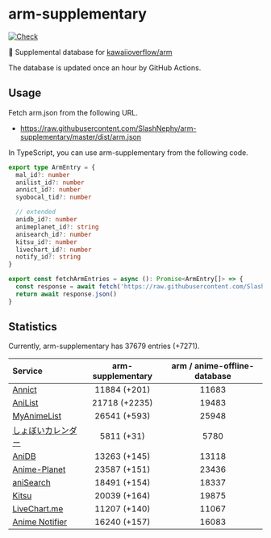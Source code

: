 # arm-supplementary

[![Check](https://github.com/SlashNephy/arm-supplementary/actions/workflows/check-node.yml/badge.svg)](https://github.com/SlashNephy/arm-supplementary/actions/workflows/check-node.yml)

💊 Supplemental database for [kawaiioverflow/arm](https://github.com/kawaiioverflow/arm)

The database is updated once an hour by GitHub Actions.

## Usage

Fetch arm.json from the following URL.

- https://raw.githubusercontent.com/SlashNephy/arm-supplementary/master/dist/arm.json

In TypeScript, you can use arm-supplementary from the following code.

```TypeScript
export type ArmEntry = {
  mal_id?: number
  anilist_id?: number
  annict_id?: number
  syobocal_tid?: number

  // extended
  anidb_id?: number
  animeplanet_id?: string
  anisearch_id?: number
  kitsu_id?: number
  livechart_id?: number
  notify_id?: string
}

export const fetchArmEntries = async (): Promise<ArmEntry[]> => {
  const response = await fetch('https://raw.githubusercontent.com/SlashNephy/arm-supplementary/master/dist/arm.json')
  return await response.json()
}
```

## Statistics

Currently, arm-supplementary has 37679 entries (+7271).

| Service                                     | arm-supplementary | arm / anime-offline-database |
| :------------------------------------------ | :---------------: | :--------------------------: |
| [Annict](https://annict.com)                |   11884 (+201)    |            11683             |
| [AniList](https://anilist.co)               |   21718 (+2235)   |            19483             |
| [MyAnimeList](https://myanimelist.net)      |   26541 (+593)    |            25948             |
| [しょぼいカレンダー](https://cal.syoboi.jp) |    5811 (+31)     |             5780             |
| [AniDB](https://anidb.net)                  |   13263 (+145)    |            13118             |
| [Anime-Planet](https://anime-planet.com)    |   23587 (+151)    |            23436             |
| [aniSearch](https://anisearch.com)          |   18491 (+154)    |            18337             |
| [Kitsu](https://kitsu.io)                   |   20039 (+164)    |            19875             |
| [LiveChart.me](https://livechart.me)        |   11207 (+140)    |            11067             |
| [Anime Notifier](https://notify.moe)        |   16240 (+157)    |            16083             |
